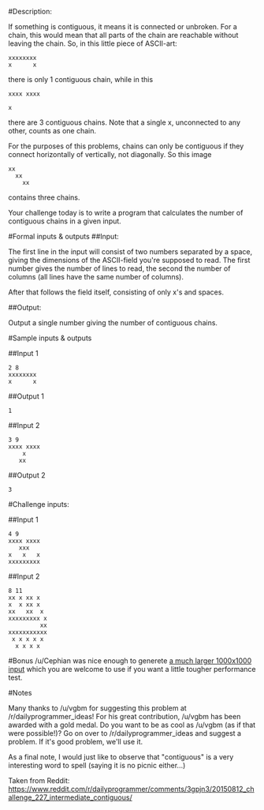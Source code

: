 #Description:

If something is contiguous, it means it is connected or unbroken. For a chain, this would mean that all parts of the chain are reachable without leaving the chain. So, in this little piece of ASCII-art:    
    
    xxxxxxxx  
    x      x

there is only 1 contiguous chain, while in this
    
    xxxx xxxx 
    
    x
there are 3 contiguous chains. Note that a single x, unconnected to any other, counts as one chain. 

For the purposes of this problems, chains can only be contiguous if they connect horizontally of vertically, not diagonally. So this image
    
    xx
      xx
        xx    

contains three chains.

Your challenge today is to write a program that calculates the number of contiguous chains in a given input.  

#Formal inputs &amp; outputs
##Input:

The first line in the input will consist of two numbers separated by a space, giving the dimensions of the ASCII-field you're supposed to read. The first number gives the number of lines to read, the second the number of columns (all lines have the same number of columns).

After that follows the field itself, consisting of only x's and spaces. 

##Output:

Output a single number giving the number of contiguous chains. 

#Sample inputs &amp; outputs

##Input 1

    2 8
    xxxxxxxx
    x      x

##Output 1

    1

##Input 2

    3 9
    xxxx xxxx
        x    
       xx    

##Output 2

    3

#Challenge inputs:

##Input 1

    4 9
    xxxx xxxx
       xxx   
    x   x   x
    xxxxxxxxx

##Input 2

    8 11
    xx x xx x  
    x  x xx x  
    xx   xx  x 
    xxxxxxxxx x
             xx
    xxxxxxxxxxx
     x x x x x 
      x x x x  

#Bonus
/u/Cephian was nice enough to generete [a much larger 1000x1000 input](https://gist.githubusercontent.com/Cephian/f1c2869bd67d40c88042/raw/63871d115bc7bf887eac5434b5c6c5494f83ba2e/10.txt) which you are welcome to use if you want a little tougher performance test. 

#Notes

Many thanks to /u/vgbm for suggesting this problem at /r/dailyprogrammer_ideas! For his great contribution, /u/vgbm has been awarded with a gold medal. Do you want to be as cool as /u/vgbm (as if that were possible!)? Go on over to /r/dailyprogrammer_ideas and suggest a problem. If it's good problem, we'll use it. 

As a final note, I would just like to observe that "contiguous" is a very interesting word to spell (saying it is no picnic either...)


Taken from Reddit: https://www.reddit.com/r/dailyprogrammer/comments/3gpjn3/20150812_challenge_227_intermediate_contiguous/